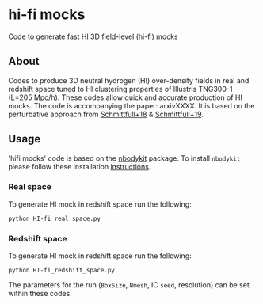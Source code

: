 # hi-fi mocks

Code to generate fast HI 3D field-level (hi-fi) mocks

## About

Codes to produce 3D neutral hydrogen (HI) over-density fields in real and redshift space tuned to HI clustering properties of Illustris TNG300-1 (L=205 Mpc/h). These codes allow quick and accurate production of HI mocks. The code is accompanying the paper: arxivXXXX. It is based on the perturbative approach from [Schmittfull+18](https://arxiv.org/abs/1811.10640) & [Schmittfull+19](https://arxiv.org/abs/2012.03334).

## Usage

'hifi mocks' code is based on the [nbodykit](github.com/bccp/nbodykit) package. To install `nbodykit` please follow these installation [instructions](https://nbodykit.readthedocs.io/en/latest/getting-started/install.html).

### Real space

To generate HI mock in redshift space run the following:

``python HI-fi_real_space.py``

### Redshift space

To generate HI mock in redshift space run the following:

``python HI-fi_redshift_space.py``

The parameters for the run (`BoxSize`, `Nmesh`, IC `seed`, resolution) can be set within these codes.
